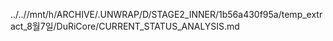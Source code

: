../..//mnt/h/ARCHIVE/.UNWRAP/D/STAGE2_INNER/1b56a430f95a/temp_extract_8월7일/DuRiCore/CURRENT_STATUS_ANALYSIS.md